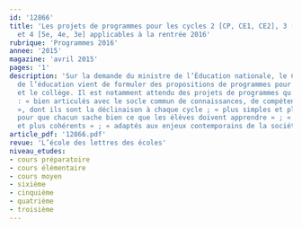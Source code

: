 ```yaml
---
id: '12866'
title: 'Les projets de programmes pour les cycles 2 [CP, CE1, CE2], 3 (CM1, CM2,6e]
  et 4 [5e, 4e, 3e] applicables à la rentrée 2016'
rubrique: 'Programmes 2016'
annee: '2015'
magazine: 'avril 2015'
pages: '1'
description: 'Sur la demande du ministre de l’Éducation nationale, le Conseil supérieur
  de l’éducation vient de formuler des propositions de programmes pour l’école élémentaire
  et le collège. Il est notamment attendu des projets de programmes qu’ils soient
  : « bien articulés avec le socle commun de connaissances, de compétences et de culture
  », dont ils sont la déclinaison à chaque cycle ; « plus simples et plus lisibles
  pour que chacun sache bien ce que les élèves doivent apprendre » ; « plus progressifs
  et plus cohérents » ; « adaptés aux enjeux contemporains de la société »...'
article_pdf: '12866.pdf'
revue: 'L’école des lettres des écoles'
niveau_etudes:
- cours préparatoire
- cours élémentaire
- cours moyen
- sixième
- cinquième
- quatrième
- troisième
---
```

